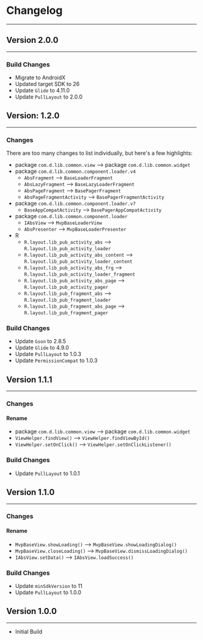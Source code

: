 # Changelog #
--------------------------------

## Version 2.0.0 ##
--------------------------------
### Build Changes ###
- Migrate to AndroidX
- Updated target SDK to 26
- Update `Glide` to 4.11.0
- Update `PullLayout` to 2.0.0



## Version: 1.2.0 ##
--------------------------------
### Changes ###

There are too many changes to list individually, but here's a few highlights:

- package `com.d.lib.common.view` --> package `com.d.lib.common.widget`
- package `com.d.lib.common.component.loader.v4`
  - `AbsFragment` --> `BaseLoaderFragment`
  - `AbsLazyFragment` --> `BaseLazyLoaderFragment`
  - `AbsPageFragment` --> `BasePagerFragment`
  - `AbsPageFragmentActivity` --> `BasePagerFragmentActivity`
- package `com.d.lib.common.component.loader.v7`
  - `BaseAppCompatActivity` --> `BasePagerAppCompatActivity`
- package `com.d.lib.common.component.loader`
  - `IAbsView` --> `MvpBaseLoaderView`
  - `AbsPresenter` --> `MvpBaseLoaderPresenter`
- R
  - `R.layout.lib_pub_activity_abs` --> `R.layout.lib_pub_activity_loader`
  - `R.layout.lib_pub_activity_abs_content` --> `R.layout.lib_pub_activity_loader_content`
  - `R.layout.lib_pub_activity_abs_frg` --> `R.layout.lib_pub_activity_loader_fragment`
  - `R.layout.lib_pub_activity_abs_page` --> `R.layout.lib_pub_activity_pager`
  - `R.layout.lib_pub_fragment_abs` --> `R.layout.lib_pub_fragment_loader`
  - `R.layout.lib_pub_fragment_abs_page` --> `R.layout.lib_pub_fragment_pager`

### Build Changes ###
- Update `Gson` to 2.8.5
- Update `Glide` to 4.9.0
- Update `PullLayout` to 1.0.3
- Update `PermissionCompat` to 1.0.3


## Version 1.1.1 ##
--------------------------------
### Changes ###
#### Rename
- package `com.d.lib.common.view` --> package `com.d.lib.common.widget`
- `ViewHelper.findView()` --> `ViewHelper.findViewById()`
- `ViewHelper.setOnClick()` --> `ViewHelper.setOnClickListener()`

### Build Changes ###
- Update `PullLayout` to 1.0.1



## Version 1.1.0 ##
--------------------------------
### Changes ###
#### Rename
- `MvpBaseView.showLoading()` --> `MvpBaseView.showLoadingDialog()`
- `MvpBaseView.closeLoading()` --> `MvpBaseView.dismissLoadingDialog()`
- `IAbsView.setData()` --> `IAbsView.loadSuccess()`

### Build Changes ###
- Update `minSdkVersion` to 11
- Update `PullLayout` to 1.0.0



## Version 1.0.0 ##
--------------------------------
- Initial Build